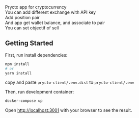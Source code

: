 Prycto app for cryptocurrency  
You can add different exchange with API key  
Add position pair  
And app get wallet balance, and associate to pair  
You can set objectif of sell  

## Getting Started

First, run install dependencies:

```bash
npm install
# or
yarn install
```

copy and paste `prycto-client/.env.dist` to `prycto-client/.env`  

Then, run development container:

```bash
docker-compose up
```

Open [http://localhost:3001](http://localhost:3001) with your browser to see the result.

<!-- ## Doc front component
```bash
npx lerna exec --scope prycto-client -- npm run doc
``` -->